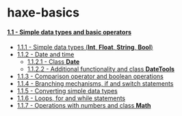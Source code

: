 haxe-basics
=========================

#### [1.1 - Simple data types and basic operators](.)
* [1.1.1 - Simple data types (**Int**, **Float**, **String**, **Bool**)](./1.1.1_SimpleDataTypes/Source/Main.hx)
* [1.1.2 - Date and time](./1.1.2_DateTime)
  * [1.1.2.1 - Class **Date**](./1.1.2_DateTime/1.1.2.1_Date/Source/Main.hx)
  * [1.1.2.2 - Additional functionality and class **DateTools**](./1.1.2_DateTime/1.1.2.2_DateTools/Source/Main.hx)
* [1.1.3 - Comparison operator and boolean operations](./1.1.3_ComparisonAndBoolean/Source/Main.hx)
* [1.1.4 - Branching mechanisms, if and switch statements](./1.1.4_Branching/Source/Main.hx)
* [1.1.5 - Converting simple data types](./1.1.5_ConvertingTypes/Source/Main.hx)
* [1.1.6 - Loops, for and while statements](./1.1.6_Loops/Source/Main.hx)
* [1.1.7 - Operations with numbers and class **Math**](./1.1.7_Math/Source/Main.hx)